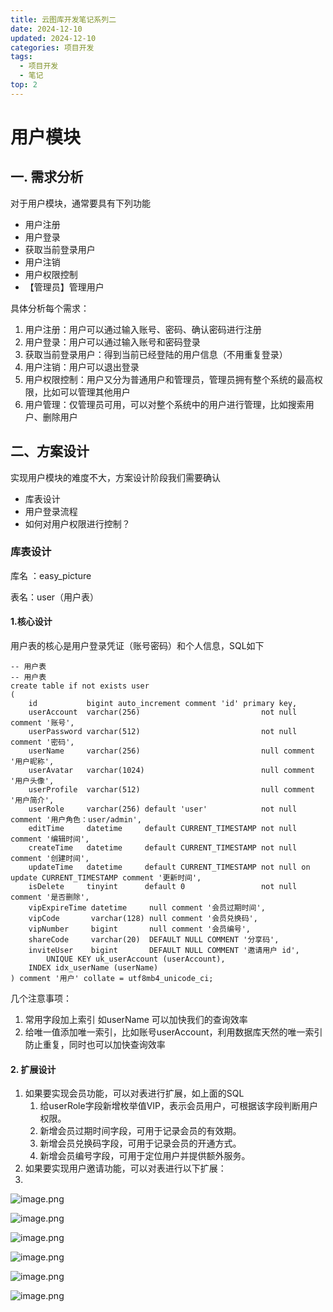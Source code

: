 ```yaml
---
title: 云图库开发笔记系列二
date: 2024-12-10
updated: 2024-12-10
categories: 项目开发
tags:
  - 项目开发
  - 笔记
top: 2
---
```


# 用户模块

## 一. 需求分析
对于用户模块，通常要具有下列功能
* 用户注册
* 用户登录
* 获取当前登录用户
* 用户注销
* 用户权限控制
* 【管理员】管理用户

具体分析每个需求：
1. 用户注册：用户可以通过输入账号、密码、确认密码进行注册
2. 用户登录：用户可以通过输入账号和密码登录
3. 获取当前登录用户：得到当前已经登陆的用户信息（不用重复登录）
4. 用户注销：用户可以退出登录
5. 用户权限控制：用户又分为普通用户和管理员，管理员拥有整个系统的最高权限，比如可以管理其他用户
6. 用户管理：仅管理员可用，可以对整个系统中的用户进行管理，比如搜索用户、删除用户

## 二、方案设计

实现用户模块的难度不大，方案设计阶段我们需要确认

* 库表设计
* 用户登录流程
* 如何对用户权限进行控制？

### 库表设计

库名 ：easy_picture

表名：user（用户表）

#### 1.核心设计
用户表的核心是用户登录凭证（账号密码）和个人信息，SQL如下
```
-- 用户表  
-- 用户表  
create table if not exists user  
(  
    id           bigint auto_increment comment 'id' primary key,  
    userAccount  varchar(256)                           not null comment '账号',  
    userPassword varchar(512)                           not null comment '密码',  
    userName     varchar(256)                           null comment '用户昵称',  
    userAvatar   varchar(1024)                          null comment '用户头像',  
    userProfile  varchar(512)                           null comment '用户简介',  
    userRole     varchar(256) default 'user'            not null comment '用户角色：user/admin',  
    editTime     datetime     default CURRENT_TIMESTAMP not null comment '编辑时间',  
    createTime   datetime     default CURRENT_TIMESTAMP not null comment '创建时间',  
    updateTime   datetime     default CURRENT_TIMESTAMP not null on update CURRENT_TIMESTAMP comment '更新时间',  
    isDelete     tinyint      default 0                 not null comment '是否删除',  
    vipExpireTime datetime     null comment '会员过期时间',  
    vipCode       varchar(128) null comment '会员兑换码',  
    vipNumber     bigint       null comment '会员编号',  
    shareCode     varchar(20)  DEFAULT NULL COMMENT '分享码',  
    inviteUser    bigint       DEFAULT NULL COMMENT '邀请用户 id',  
        UNIQUE KEY uk_userAccount (userAccount),  
    INDEX idx_userName (userName)  
) comment '用户' collate = utf8mb4_unicode_ci;
```

几个注意事项：
1. 常用字段加上索引 如userName 可以加快我们的查询效率
2. 给唯一值添加唯一索引，比如账号userAccount，利用数据库天然的唯一索引防止重复，同时也可以加快查询效率

#### 2. 扩展设计
1. 如果要实现会员功能，可以对表进行扩展，如上面的SQL
	1. 给userRole字段新增枚举值VIP，表示会员用户，可根据该字段判断用户权限。
	2. 新增会员过期时间字段，可用于记录会员的有效期。
	3. 新增会员兑换码字段，可用于记录会员的开通方式。
	4. 新增会员编号字段，可用于定位用户并提供额外服务。
2. 如果要实现用户邀请功能，可以对表进行以下扩展：
3. 
![image.png](https://cdn.easymuzi.cn/img/20241210225636343.png?imageSlim&imageSlim)

![image.png](https://cdn.easymuzi.cn/img/20241210223945126.png?imageSlim&imageSlim)


![image.png](https://cdn.easymuzi.cn/img/20241210224144517.png?imageSlim&imageSlim)

![image.png](https://cdn.easymuzi.cn/img/20241210224157839.png?imageSlim&imageSlim)

![image.png](https://cdn.easymuzi.cn/img/20241210224331607.png?imageSlim&imageSlim)

![image.png](https://cdn.easymuzi.cn/img/20241210234204555.png?imageSlim&imageSlim)
